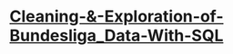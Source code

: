 # [Cleaning-&-Exploration-of-Bundesliga_Data-With-SQL](https://github.com/Nwuguru-Chidiebere-Sullivan/Cleaning-And-Exploration-of-Bundesliga_Data-With-SQL/blob/main/Data%20Cleaning%20%26%20Exploration%20of%20Bundesliga%20Data.sql)

[](Cleaning-And-Exploration-of-Bundesliga_Data-With-SQL/Bundesliga.png)
